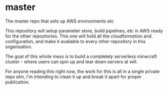 # master
The master repo that sets up AWS environments etc

This repository will setup parameter store, build pipelines, etc in AWS
ready for the other repositories. This one will hold all the cloudformation
and configuration, and make it available to every other repository in this
organisation.

The goal of this whole mess is to build a completely serverless minecraft
cluster - where users can spin up and tear down servers at will.

For anyone reading this right now, the work for this is all in a single
private repo atm, I'm intending to clean it up and break it apart for
proper publication.
